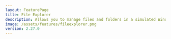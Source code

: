 ```yaml
---
layout: FeaturePage
title: File Explorer
description: Allows you to manage files and folders in a simulated Windows 7 environment, including creating, deleting, and moving files and folders
image: /assets/features/fileexplorer.png
version: 2.27.0
---
```

